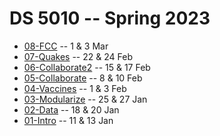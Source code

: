 
# DS 5010 -- Spring 2023

* [08-FCC](08-FCC.md) -- 1 & 3 Mar
* [07-Quakes](07-Quakes.md) -- 22 & 24 Feb
* [06-Collaborate2](06-Collaborate2.md) -- 15 & 17 Feb
* [05-Collaborate](05-Collaborate.md) -- 8 & 10 Feb
* [04-Vaccines](04-Vaccines.md) -- 1 & 3 Feb
* [03-Modularize](03-Modularize.md) -- 25 & 27 Jan
* [02-Data](02-Data.md) -- 18 & 20 Jan
* [01-Intro](01-Intro.md) -- 11 & 13 Jan
